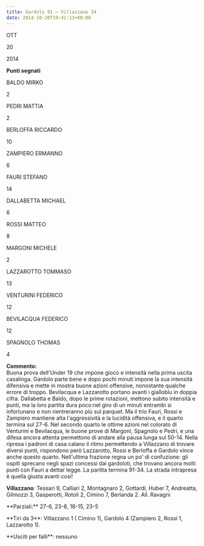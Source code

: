 ```yaml
---
title: Gardolo 91 – Villazzano 34
date: 2014-10-20T19:41:13+00:00
---
```

OTT

20

2014

**Punti segnati**

BALDO MIRKO

2

PEDRI MATTIA

2

BERLOFFA RICCARDO

10

ZAMPIERO ERMANNO

6

FAURI STEFANO

14

DALLABETTA MICHAEL

6

ROSSI MATTEO

8

MARGONI MICHELE

2

LAZZAROTTO TOMMASO

13

VENTURINI FEDERICO

12

BEVILACQUA FEDERICO

12

SPAGNOLO THOMAS

4

**Commento:**  
Buona prova dell'Under 19 che impone gioco e intensità nella prima uscita casalinga. Gardolo parte bene e dopo pochi minuti impone la sua intensità difensiva e mette in mostra buone azioni offensive, nonostante qualche errore di troppo. Bevilacqua e Lazzarotto portano avanti i gialloblu in doppia cifra. Dallabetta e Baldo, dopo le prime rotazioni, mettono subito intensità e punti, ma la loro partita dura poco:nel giro di un minuti entrambi si infortunano e non rientreranno più sul parquet. Ma il trio Fauri, Rossi e Zampiero mantiene alta l'aggressività e la lucidità offensiva, e il quarto termina sul 27-6. Nel secondo quarto le ottime azioni nel colorato di Venturini e Bevilacqua, le buone prove di Margoni, Spagnolo e Pedri, e una difesa ancora attenta permettono di andare alla pausa lunga sul 50-14. Nella ripresa i padroni di casa calano il ritmo permettendo a Villazzano di trovare diversi punti, rispondono però Lazzarotto, Rossi e Berloffa e Gardolo vince anche questo quarto. Nell'ultima frazione regna un po' di confuzione: gli ospiti sprecano negli spazi concessi dai gardoloti, che trovano ancora molti punti con Fauri a dettar legge. La partita termina 91-34. La strada intrapresa è quella giusta avanti così!

**Villazzano**: Tessari 9, Calliari 2, Montagnaro 2, Gottardi, Huber 7, Andreatta, Gilmozzi 3, Gasperotti, Rotoli 2, Cimino 7, Berlanda 2. All. Ravagni

\*\*Parziali:\*\* 27-6, 23-8, 18-15, 23-5

\*\*Tiri da 3\*\*: Villazzano 1 ( Cimino 1), Gardolo 4 (Zampiero 2, Rossi 1, Lazzarotto 1).

\*\*Usciti per falli\*\*: nessuno
